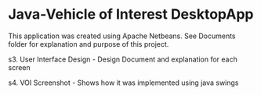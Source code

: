 # Java-Vehicle of Interest DesktopApp
 
This application was created using Apache Netbeans. See Documents folder for explanation and purpose of this project.

s3. User Interface Design - Design Document and explanation for each screen

s4. VOI Screenshot - Shows how it was implemented using java swings